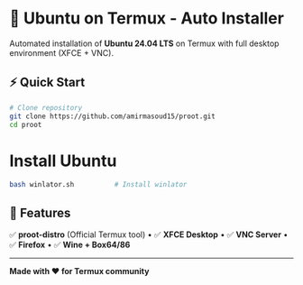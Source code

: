 # 🚀 Ubuntu on Termux - Auto Installer

Automated installation of **Ubuntu 24.04 LTS** on Termux with full desktop environment (XFCE + VNC).

## ⚡ Quick Start

```bash
# Clone repository
git clone https://github.com/amirmasoud15/proot.git
cd proot
```
# Install Ubuntu
```bash
bash winlator.sh          # Install winlator
```
## 🎯 Features
✅ **proot-distro** (Official Termux tool) • ✅ **XFCE Desktop** • ✅ **VNC Server** • ✅ **Firefox** • ✅ **Wine + Box64/86**

---

**Made with ❤️ for Termux community**
